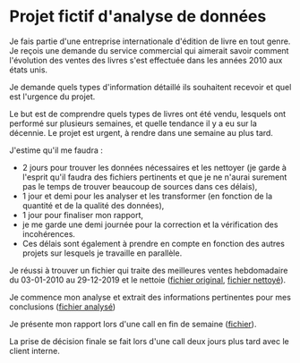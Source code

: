 # Projet fictif d'analyse de données

Je fais partie d'une entreprise internationale d'édition de livre en tout genre. Je reçois une demande du service commercial qui aimerait savoir comment l'évolution des ventes des livres s'est effectuée dans les années 2010 aux états unis. 

Je demande quels types d'information détaillé ils souhaitent recevoir et quel est l'urgence du projet.

Le but est de comprendre quels types de livres ont été vendu, lesquels ont performé sur plusieurs semaines, et quelle tendance il y a eu sur la décennie. Le projet est urgent, à rendre dans une semaine au plus tard.

J'estime qu'il me faudra : 
- 2 jours pour trouver les données nécessaires et les nettoyer (je garde à l'esprit qu'il faudra des fichiers pertinents et que je ne n'aurai surement pas le temps de trouver beaucoup de sources dans ces délais),
- 1 jour et demi pour les analyser et les transformer (en fonction de la quantité et de la qualité des données),
- 1 jour pour finaliser mon rapport,
- je me garde une demi journée pour la correction et la vérification des incohérences.
- Ces délais sont également à prendre en compte en fonction des autres projets sur lesquels je travaille en parallèle.

Je réussi à trouver un fichier qui traite des meilleures ventes hebdomadaire du 03-01-2010 au 29-12-2019 et le nettoie ([fichier original](https://drive.google.com/file/d/1Q_Ruq3eIr-1pKW3a22_EEV1WCi-icdO3/view?usp=drive_link), [fichier nettoyé](https://drive.google.com/file/d/1EhAZo0WagGowOBKZgiJo24L6UeY-0HdV/view?usp=drive_link)).

Je commence mon analyse et extrait des informations pertinentes pour mes conclusions ([fichier analysé](https://docs.google.com/spreadsheets/d/1JXCRJdx_rbk2gDamft8U09Ui3ya-GH59/edit?usp=drive_link&ouid=101886849349520005557&rtpof=true&sd=true))

Je présente mon rapport lors d'une call en fin de semaine ([fichier](https://drive.google.com/file/d/10av-onj7LP2HJRjJ3EoKBxurHtjUBR2M/view?usp=drive_link)).

La prise de décision finale se fait lors d'une call deux jours plus tard avec le client interne.
